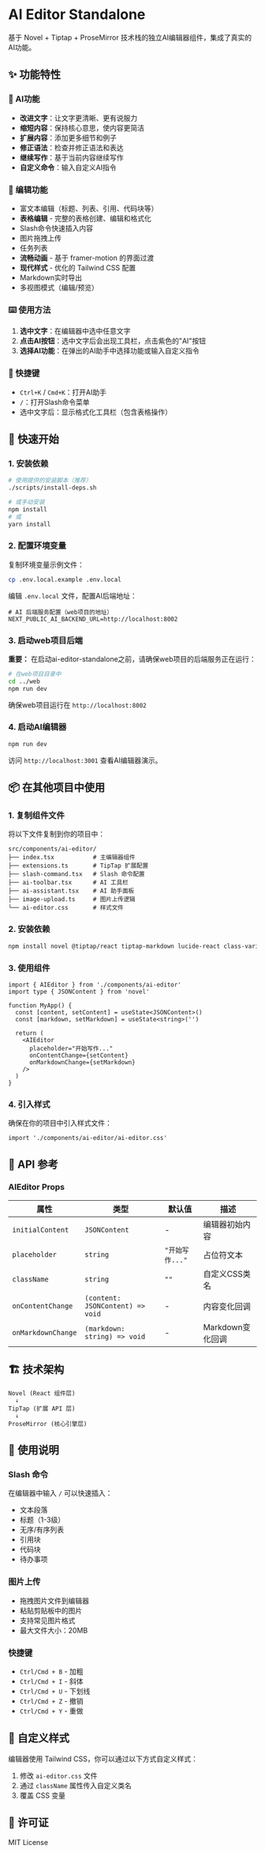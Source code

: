 # AI Editor Standalone

基于 Novel + Tiptap + ProseMirror 技术栈的独立AI编辑器组件，集成了真实的AI功能。

## ✨ 功能特性

### 🤖 AI功能
- **改进文字**：让文字更清晰、更有说服力
- **缩短内容**：保持核心意思，使内容更简洁
- **扩展内容**：添加更多细节和例子
- **修正语法**：检查并修正语法和表达
- **继续写作**：基于当前内容继续写作
- **自定义命令**：输入自定义AI指令

### 📝 编辑功能
- 富文本编辑（标题、列表、引用、代码块等）
- **表格编辑** - 完整的表格创建、编辑和格式化
- Slash命令快速插入内容
- 图片拖拽上传
- 任务列表
- **流畅动画** - 基于 framer-motion 的界面过渡
- **现代样式** - 优化的 Tailwind CSS 配置
- Markdown实时导出
- 多视图模式（编辑/预览）

### ⌨️ 使用方法
1. **选中文字**：在编辑器中选中任意文字
2. **点击AI按钮**：选中文字后会出现工具栏，点击紫色的"AI"按钮
3. **选择AI功能**：在弹出的AI助手中选择功能或输入自定义指令

### 🎯 快捷键
- `Ctrl+K` / `Cmd+K`：打开AI助手
- `/`：打开Slash命令菜单
- 选中文字后：显示格式化工具栏（包含表格操作）

## 🚀 快速开始

### 1. 安装依赖

```bash
# 使用提供的安装脚本（推荐）
./scripts/install-deps.sh

# 或手动安装
npm install
# 或
yarn install
```

### 2. 配置环境变量

复制环境变量示例文件：

```bash
cp .env.local.example .env.local
```

编辑 `.env.local` 文件，配置AI后端地址：

```env
# AI 后端服务配置（web项目的地址）
NEXT_PUBLIC_AI_BACKEND_URL=http://localhost:8002
```

### 3. 启动web项目后端

**重要：** 在启动ai-editor-standalone之前，请确保web项目的后端服务正在运行：

```bash
# 在web项目目录中
cd ../web
npm run dev
```

确保web项目运行在 `http://localhost:8002`

### 4. 启动AI编辑器

```bash
npm run dev
```

访问 `http://localhost:3001` 查看AI编辑器演示。

## 📦 在其他项目中使用

### 1. 复制组件文件

将以下文件复制到你的项目中：

```
src/components/ai-editor/
├── index.tsx           # 主编辑器组件
├── extensions.ts       # TipTap 扩展配置
├── slash-command.tsx   # Slash 命令配置
├── ai-toolbar.tsx      # AI 工具栏
├── ai-assistant.tsx    # AI 助手面板
├── image-upload.ts     # 图片上传逻辑
└── ai-editor.css       # 样式文件
```

### 2. 安装依赖

```bash
npm install novel @tiptap/react tiptap-markdown lucide-react class-variance-authority tailwind-merge use-debounce
```

### 3. 使用组件

```tsx
import { AIEditor } from './components/ai-editor'
import type { JSONContent } from 'novel'

function MyApp() {
  const [content, setContent] = useState<JSONContent>()
  const [markdown, setMarkdown] = useState<string>('')

  return (
    <AIEditor
      placeholder="开始写作..."
      onContentChange={setContent}
      onMarkdownChange={setMarkdown}
    />
  )
}
```

### 4. 引入样式

确保在你的项目中引入样式文件：

```tsx
import './components/ai-editor/ai-editor.css'
```

## 🔧 API 参考

### AIEditor Props

| 属性 | 类型 | 默认值 | 描述 |
|------|------|--------|------|
| `initialContent` | `JSONContent` | - | 编辑器初始内容 |
| `placeholder` | `string` | `"开始写作..."` | 占位符文本 |
| `className` | `string` | `""` | 自定义CSS类名 |
| `onContentChange` | `(content: JSONContent) => void` | - | 内容变化回调 |
| `onMarkdownChange` | `(markdown: string) => void` | - | Markdown变化回调 |

## 🏗️ 技术架构

```
Novel (React 组件层)
  ↓
TipTap (扩展 API 层)  
  ↓
ProseMirror (核心引擎层)
```

## 📝 使用说明

### Slash 命令

在编辑器中输入 `/` 可以快速插入：

- 文本段落
- 标题（1-3级）
- 无序/有序列表
- 引用块
- 代码块
- 待办事项

### 图片上传

- 拖拽图片文件到编辑器
- 粘贴剪贴板中的图片
- 支持常见图片格式
- 最大文件大小：20MB

### 快捷键

- `Ctrl/Cmd + B` - 加粗
- `Ctrl/Cmd + I` - 斜体
- `Ctrl/Cmd + U` - 下划线
- `Ctrl/Cmd + Z` - 撤销
- `Ctrl/Cmd + Y` - 重做

## 🎨 自定义样式

编辑器使用 Tailwind CSS，你可以通过以下方式自定义样式：

1. 修改 `ai-editor.css` 文件
2. 通过 `className` 属性传入自定义类名
3. 覆盖 CSS 变量

## 📄 许可证

MIT License
